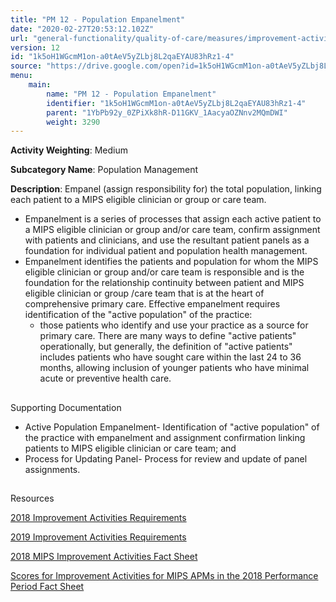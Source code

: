 ```yaml
---
title: "PM 12 - Population Empanelment"
date: "2020-02-27T20:53:12.102Z"
url: "general-functionality/quality-of-care/measures/improvement-activities-measures/2018-improvement-activities/pm-12-population-empanelment.html"
version: 12
id: "1k5oH1WGcmM1on-a0tAeV5yZLbj8L2qaEYAU83hRz1-4"
source: "https://drive.google.com/open?id=1k5oH1WGcmM1on-a0tAeV5yZLbj8L2qaEYAU83hRz1-4"
menu:
    main:
        name: "PM 12 - Population Empanelment"
        identifier: "1k5oH1WGcmM1on-a0tAeV5yZLbj8L2qaEYAU83hRz1-4"
        parent: "1YbPb92y_0ZPiXk8hR-D11GKV_1AacyaOZNnv2MQmDWI"
        weight: 3290
---
```









**Activity Weighting**: Medium

**Subcategory Name**: Population Management

**Description**: Empanel (assign responsibility for) the total population, linking each patient to a MIPS eligible clinician or group or care team.

* Empanelment is a series of processes that assign each active patient to a MIPS eligible clinician or group and/or care team, confirm assignment with patients and clinicians, and use the resultant patient panels as a foundation for individual patient and population health management. 
* Empanelment identifies the patients and population for whom the MIPS eligible clinician or group and/or care team is responsible and is the foundation for the relationship continuity between patient and MIPS eligible clinician or group /care team that is at the heart of comprehensive primary care. Effective empanelment requires identification of the "active population" of the practice:
    * those patients who identify and use your practice as a source for primary care. There are many ways to define "active patients" operationally, but generally, the definition of "active patients" includes patients who have sought care within the last 24 to 36 months, allowing inclusion of younger patients who have minimal acute or preventive health care.







## 

Supporting Documentation

* Active Population Empanelment- Identification of "active population" of the practice with empanelment and assignment confirmation linking patients to MIPS eligible clinician or care team; and
* Process for Updating Panel- Process for review and update of panel assignments.







## 

Resources

[2018 Improvement Activities Requirements](https://qpp.cms.gov/mips/improvement-activities?py=2018)

[2019 Improvement Activities Requirements](https://qpp.cms.gov/mips/improvement-activities?py=2019)

[2018 MIPS Improvement Activities Fact Sheet](https://qpp.cms.gov/resource/2018%20MIPS%20Improvement%20Activities%20Fact%20Sheet)

[Scores for Improvement Activities for MIPS APMs in the 2018 Performance Period Fact Sheet](https://qpp.cms.gov/resource/2018%20MIPS%20APMs%20improvement%20Activities%20scores%20fact%20sheet)

